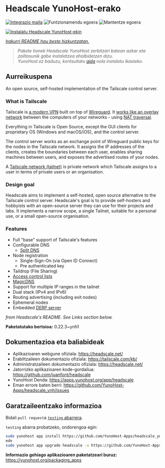 <!--
Ohart ongi: README hau automatikoki sortu da <https://github.com/YunoHost/apps/tree/master/tools/readme_generator>ri esker
EZ editatu eskuz.
-->

# Headscale YunoHost-erako

[![Integrazio maila](https://dash.yunohost.org/integration/headscale.svg)](https://dash.yunohost.org/appci/app/headscale) ![Funtzionamendu egoera](https://ci-apps.yunohost.org/ci/badges/headscale.status.svg) ![Mantentze egoera](https://ci-apps.yunohost.org/ci/badges/headscale.maintain.svg)

[![Instalatu Headscale YunoHost-ekin](https://install-app.yunohost.org/install-with-yunohost.svg)](https://install-app.yunohost.org/?app=headscale)

*[Irakurri README hau beste hizkuntzatan.](./ALL_README.md)*

> *Pakete honek Headscale YunoHost zerbitzari batean azkar eta zailtasunik gabe instalatzea ahalbidetzen dizu.*  
> *YunoHost ez baduzu, kontsultatu [gida](https://yunohost.org/install) nola instalatu ikasteko.*

## Aurreikuspena

An open source, self-hosted implementation of the Tailscale control server.

### What is Tailscale

Tailscale is [a modern VPN](https://tailscale.com/) built on top of
[Wireguard](https://www.wireguard.com/).
It [works like an overlay network](https://tailscale.com/blog/how-tailscale-works/)
between the computers of your networks - using
[NAT traversal](https://tailscale.com/blog/how-nat-traversal-works/).

Everything in Tailscale is Open Source, except the GUI clients for proprietary OS
(Windows and macOS/iOS), and the control server.

The control server works as an exchange point of Wireguard public keys for the
nodes in the Tailscale network. It assigns the IP addresses of the clients,
creates the boundaries between each user, enables sharing machines between users,
and exposes the advertised routes of your nodes.

A [Tailscale network (tailnet)](https://tailscale.com/kb/1136/tailnet/) is private
network which Tailscale assigns to a user in terms of private users or an
organisation.

### Design goal

Headscale aims to implement a self-hosted, open source alternative to the Tailscale
control server.
Headscale's goal is to provide self-hosters and hobbyists with an open-source
server they can use for their projects and labs.
It implements a narrow scope, a single Tailnet, suitable for a personal use, or a small
open-source organisation.

### Features


- Full "base" support of Tailscale's features
- Configurable DNS
  - [Split DNS](https://tailscale.com/kb/1054/dns/#using-dns-settings-in-the-admin-console)
- Node registration
  - Single-Sign-On (via Open ID Connect)
  - Pre authenticated key
- Taildrop (File Sharing)
- [Access control lists](https://tailscale.com/kb/1018/acls/)
- [MagicDNS](https://tailscale.com/kb/1081/magicdns)
- Support for multiple IP ranges in the tailnet
- Dual stack (IPv4 and IPv6)
- Routing advertising (including exit nodes)
- Ephemeral nodes
- Embedded [DERP server](https://tailscale.com/blog/how-tailscale-works/#encrypted-tcp-relays-derp)

*from Headscale's README. See Links section below.*


**Paketatutako bertsioa:** 0.22.3~ynh1
## Dokumentazioa eta baliabideak

- Aplikazioaren webgune ofiziala: <https://headscale.net/>
- Erabiltzaileen dokumentazio ofiziala: <https://tailscale.com/kb/>
- Administratzaileen dokumentazio ofiziala: <https://headscale.net/>
- Jatorrizko aplikazioaren kode-gordailua: <https://github.com/juanfont/headscale>
- YunoHost Denda: <https://apps.yunohost.org/app/headscale>
- Eman errore baten berri: <https://github.com/YunoHost-Apps/headscale_ynh/issues>

## Garatzaileentzako informazioa

Bidali `pull request`a [`testing` abarrera](https://github.com/YunoHost-Apps/headscale_ynh/tree/testing).

`testing` abarra probatzeko, ondorengoa egin:

```bash
sudo yunohost app install https://github.com/YunoHost-Apps/headscale_ynh/tree/testing --debug
edo
sudo yunohost app upgrade headscale -u https://github.com/YunoHost-Apps/headscale_ynh/tree/testing --debug
```

**Informazio gehiago aplikazioaren paketatzeari buruz:** <https://yunohost.org/packaging_apps>

